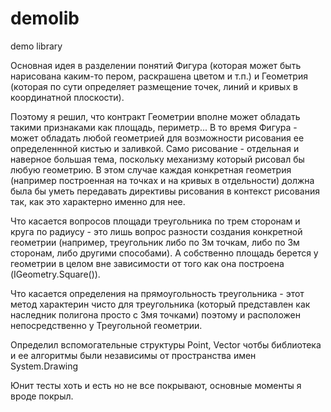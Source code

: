 # demolib
demo library

Основная идея в разделении понятий Фигура (которая может быть нарисована каким-то пером, раскрашена цветом и т.п.)
и Геометрия (которая по сути определяет размещение точек, линий и кривых в координатной плоскости).

Поэтому я решил, что контракт Геометрии вполне может обладать такими признаками как площадь, периметр... 
В то время Фигура - может обладать любой геометрией для возможности рисования ее определеннной кистью и заливкой. 
Само рисование - отдельная и наверное большая тема, поскольку механизму который рисовал бы любую геометрию. В этом случае 
каждая конкретная геометрия (например построенная на точках и на кривых в отдельности) должна была бы уметь передавать 
директивы рисования в контекст рисования так, как это характерно именно для нее.

Что касается вопросов площади треугольника по трем сторонам и круга по радиусу - 
это лишь вопрос разности создания конкретной геометрии (например, треугольник либо по 3м точкам, либо по 3м сторонам, 
либо другими способами). А собственно площадь берется у геометрии в целом вне зависимости от того как она построена (IGeometry.Square()).

Что касается определения на прямоугольность треугольника - этот метод характерин чисто для треугольника (который представлен как наследник 
полигона просто с 3мя точками) поэтому и расположен непосредственно у Треугольной геометрии.

Определил вспомогательные структуры Point, Vector чотбы библиотека и ее алгоритмы были независимы от пространства имен System.Drawing

Юнит тесты хоть и есть но не все покрывают, основные моменты я вроде покрыл.
